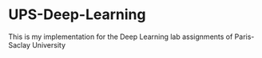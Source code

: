 # UPS-Deep-Learning
This is my implementation for the Deep Learning lab assignments of Paris-Saclay University
